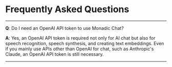 # Frequently Asked Questions

---

**Q**: Do I need an OpenAI API token to use Monadic Chat?

**A**: Yes, an OpenAI API token is required not only for AI chat but also for speech recognition, speech synthesis, and creating text embeddings. Even if you mainly use APIs other than OpenAI for chat, such as Anthropic's Claude, an OpenAI API token is still necessary.

---

